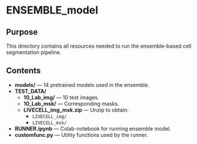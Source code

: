 # ENSEMBLE_model

## Purpose
This directory contains all resources needed to run the ensemble-based cell segmentation pipeline.

## Contents
- **models/** — 14 pretrained models used in the ensemble.
- **TEST_DATA/**
  - **10_Lab_img/** — 10 test images.
  - **10_Lab_msk/** — Corresponding masks.
  - **LIVECELL_img_msk.zip** — Unzip to obtain: 
    - `LIVECELL_img/`
    - `LIVECELL_msk/`
- **RUNNER.ipynb** — Colab-notebook for running ensemble model.
- **customfunc.py** — Utility functions used by the runner.
